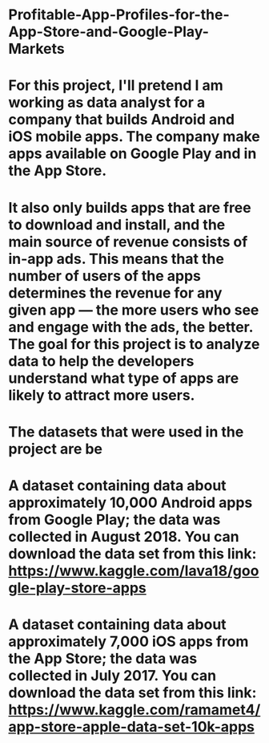 # Profitable-App-Profiles-for-the-App-Store-and-Google-Play-Markets

# For this project, I'll pretend I am working as data analyst for a company that builds Android and iOS mobile apps. The company make apps available on Google Play and in the App Store.

# It also only builds apps that are free to download and install, and the main source of revenue consists of in-app ads. This means that the number of users of the apps determines the revenue for any given app — the more users who see and engage with the ads, the better. The goal for this project is to analyze data to help the developers understand what type of apps are likely to attract more users.

# The datasets that were used in the project are be
# A dataset containing data about approximately 10,000 Android apps from Google Play; the data was collected in August 2018. You can download the data set from this link: https://www.kaggle.com/lava18/google-play-store-apps
# A dataset containing data about approximately 7,000 iOS apps from the App Store; the data was collected in July 2017. You can download the data set from this link: https://www.kaggle.com/ramamet4/app-store-apple-data-set-10k-apps
